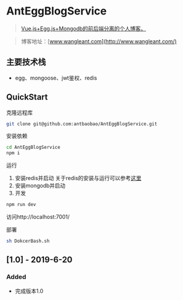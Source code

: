 # AntEggBlogService

> [Vue.js+Egg.js+Mongodb的前后端分离的个人博客。](https://github.com/antbaobao/AntVueBlogFront)

> 博客地址：[www.wangleant.com](http://www.wangleant.com/)

## 主要技术栈
* egg、mongoose、jwt鉴权、redis

## QuickStart

克隆远程库
```bash
git clone git@github.com:antbaobao/AntEggBlogService.git
```
安装依赖
```bash
cd AntEggBlogService
npm i
```
运行

1. 安装redis并启动
关于redis的安装与运行可以参考[这里](https://github.com/antbaobao/AntBlog/issues/42)
2. 安装mongodb并启动
3. 开发
```bash
npm run dev
```
访问http://localhost:7001/

部署

```bash
sh DokcerBash.sh
```


## [1.0] - 2019-6-20
### Added
- 完成版本1.0
